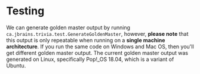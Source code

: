 # Testing

We can generate golden master output by running `ca.jbrains.trivia.test.GenerateGoldenMaster`, however, **please note** that this output is only repeatable when running on a **single machine architecture**. If you run the same code on Windows and Mac OS, then you'll get different golden master output. The current golden master output was generated on Linux, specifically Pop!_OS 18.04, which is a variant of Ubuntu.

